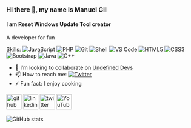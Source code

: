 ### Hi there 👋, my name is Manuel Gil

#### I am Reset Windows Update Tool creator

A developer for fun

Skills: ![JavaScript](https://img.shields.io/badge/-JavaScript-black?style=plastic&logo=javascript) ![PHP](https://img.shields.io/badge/-PHP-8fcfd1?style=plastic&logo=PHP) ![Git](https://img.shields.io/badge/-Git-black?style=plastic&logo=git) ![Shell](https://img.shields.io/badge/-Shell-blasck?style=plastic&logo=Shell) ![VS Code](https://img.shields.io/badge/-VS%20Code-007ACC?style=plastic&logo=visual-studio-code) ![HTML5](https://img.shields.io/badge/-HTML5-E34F26?style=plastic&logo=html5&logoColor=white) ![CSS3](https://img.shields.io/badge/-CSS3-1572B6?style=plastic&logo=css3) ![Bootstrap](https://img.shields.io/badge/-Bootstrap-563D7C?style=plastic&logo=bootstrap) ![Java](https://img.shields.io/badge/-java-3f4441?style=plastic&logo=java) ![C++](https://img.shields.io/badge/-C++-00599C?style=plastic&logo=c)

- 👯 I’m looking to collaborate on [Undefined Devs](https://www.youtube.com/channel/UCbeeo7zpN-XYEEC-hpukyOg)
- 📫 How to reach me: <a href="https://twitter.com/intent/follow?screen_name=imgildev"><img src="https://img.shields.io/twitter/follow/imgildev.svg?style=social" alt="Twitter"></a>
- ⚡ Fun fact: I enjoy cooking

[<img src='https://cdn.jsdelivr.net/npm/simple-icons@3.0.1/icons/github.svg' alt='github' height='40'>](https://github.com/manuelgil) [<img src='https://cdn.jsdelivr.net/npm/simple-icons@3.0.1/icons/linkedin.svg' alt='linkedin' height='40'>](https://www.linkedin.com/in/imgildev/) [<img src='https://cdn.jsdelivr.net/npm/simple-icons@3.0.1/icons/twitter.svg' alt='twitter' height='40'>](https://twitter.com/imgildev) [<img src='https://cdn.jsdelivr.net/npm/simple-icons@3.0.1/icons/youtube.svg' alt='YouTube' height='40'>](https://www.youtube.com/channel/UCFjHyDczX90StJAlRClZbIA)

![GitHub stats](https://github-readme-stats.vercel.app/api?username=manuelgil&show_icons=true)
